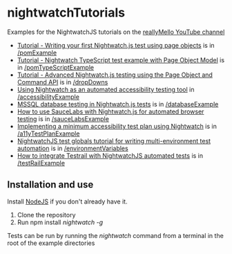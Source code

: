 # nightwatchTutorials

Examples for the NightwatchJS tutorials on the [reallyMello YouTube channel](https://www.youtube.com/c/reallyMello)

* [Tutorial - Writing your first Nightwatch.js test using page objects](https://youtu.be/6Ufg6pPNVTs) is in [/pomExample](https://github.com/reallymello/nightwatchTutorials/tree/master/pomExample)
* [Tutorial - Nightwatch TypeScript test example with Page Object Model](https://youtu.be/fUPwk8bFVJM) is in [/pomTypeScriptExample](https://github.com/reallymello/nightwatchTutorials/tree/master/pomTypeScriptExample)
* [Tutorial - Advanced Nightwatch.js testing using the Page Object and Command API](https://youtu.be/gJvAbGYP-H8) is in [/dropDowns](https://github.com/reallymello/nightwatchTutorials/tree/master/dropDowns)
* [Using Nightwatch as an automated accessibility testing tool](https://youtu.be/nSodkqB-838) in [/accessibilityExample](https://github.com/reallymello/nightwatchTutorials/tree/master/accessibilityExample)
* [MSSQL database testing in Nightwatch.js tests](https://youtu.be/52BVA9cV2Mc) is in [/databaseExample](https://github.com/reallymello/nightwatchTutorials/tree/master/databaseExample)
* [How to use SauceLabs with Nightwatch.js for automated browser testing](https://youtu.be/muMuP0DLbCQ) is in [/sauceLabsExample](https://github.com/reallymello/nightwatchTutorials/tree/master/sauceLabsExample)
* [Implementing a minimum accessibility test plan using Nightwatch](https://youtu.be/lsv_lwxu2tI) is in [/a11yTestPlanExample](https://github.com/reallymello/nightwatchTutorials/tree/master/a11yTestPlanExample)
* [NightwatchJS test globals tutorial for writing multi-environment test automation](https://youtu.be/CSwLBt_t4Vw) is in [/environmentVariables](https://github.com/reallymello/nightwatchTutorials/tree/master/environmentVariables)
* [How to integrate Testrail with NightwatchJS automated tests](https://youtu.be/p01y9brwpBc) is in [/testRailExample](https://github.com/reallymello/nightwatchTutorials/tree/master/testRailExample)


## Installation and use
Install [NodeJS](https://www.nodejs.org) if you don't already have it.
1) Clone the repository
2) Run npm install *nightwatch -g*

Tests can be run by running the *nightwatch* command from a terminal in the root of the example directories
